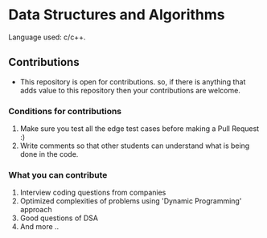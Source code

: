 # Data Structures and Algorithms

Language used: c/c++.

## Contributions
* This repository is open for contributions. so, if there is anything that adds value to this repository then your contributions are welcome.

### Conditions for contributions
1. Make sure you test all the edge test cases before making a Pull Request :)
2. Write comments so that other students can understand what is being done in the code.

### What you can contribute
1. Interview coding questions from companies
2. Optimized complexities of problems using 'Dynamic Programming' approach
3. Good questions of DSA
4. And more ..
